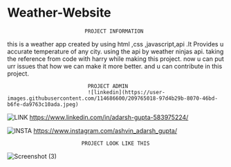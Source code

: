 # Weather-Website

                             PROJECT INFORMATION 
this is a weather app created by using html ,css ,javascript,api .It Provides u accurate temperature of any city.
using the api by weather ninjas api.
taking the reference from code with harry while making this project.
now u can put urr issues that how we can  make it more better.
and u can contribute in this project.



                              PROJECT ADMIN
                              ![linkedin](https://user-images.githubusercontent.com/114686600/209765018-97d4b29b-8070-46bd-b6fe-da9763c10ada.jpeg)















![LINK](https://user-images.githubusercontent.com/114686600/209764838-596df534-afc4-424d-a9a5-c838f3ab6434.png)
https://www.linkedin.com/in/adarsh-gupta-583975224/




![INSTA](https://user-images.githubusercontent.com/114686600/209764636-144fe5ba-89a5-40a4-815d-fb67b12cfd15.jpeg)
https://www.instagram.com/ashvin_adarsh_gupta/





     
                            PROJECT LOOK LIKE THIS
![Screenshot (3)](https://user-images.githubusercontent.com/114686600/209763538-43e8e2d4-b7c4-47b7-a5ea-abcdffb91516.png)
